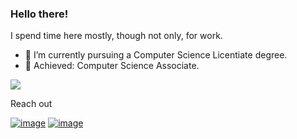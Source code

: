### Hello there!  

I spend time here mostly, though not only, for work.

- 🌱 I’m currently pursuing a Computer Science Licentiate degree.
- 💫 Achieved: Computer Science Associate.

![](https://github-readme-stats.vercel.app/api?username=lautalom&show_icons=true&theme=radical)

Reach out

[![image](https://img.shields.io/badge/LinkedIn-0077B5?style=for-the-badge&logo=linkedin&logoColor=white)](https://www.linkedin.com/in/lautaro-lombardi/)
[![image](https://img.shields.io/badge/Gmail-D14836?style=for-the-badge&logo=gmail&logoColor=white)](mailto:lautarolombardi19@gmail.com)

